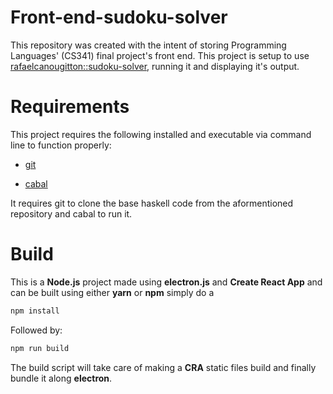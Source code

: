 # Front-end-sudoku-solver

This repository was created with the intent of storing Programming Languages' (CS341) final project's front end. This project is setup to use [rafaelcanougitton::sudoku-solver](https://github.com/rafaelcanoguitton/sudoku-solver), running it and displaying it's output.

# Requirements

This project requires the following installed and executable via command line to function properly:

- [git](https://git-scm.com)

- [cabal](https://www.haskell.org/cabal/)

It requires git to clone the base haskell code from the aformentioned repository and cabal to run it.

# Build

This is a **Node.js** project made using **electron.js** and **Create React App** and can be built using either **yarn** or **npm** simply do a

```bash
npm install
```

Followed by:

```bash
npm run build
```

The build script will take care of making a **CRA** static files build and finally bundle it along **electron**.
